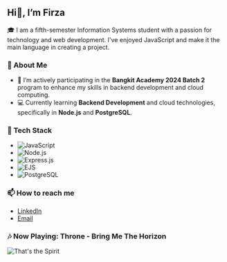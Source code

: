 ## Hi👋, I’m Firza
🎓 I am a fifth-semester Information Systems student with a passion for technology and web development. I've enjoyed JavaScript and make it the main language in creating a project.

### 🚀 About Me

- 🌱 I’m actively participating in the **Bangkit Academy 2024 Batch 2** program to enhance my skills in backend development and cloud computing.
- 💻 Currently learning **Backend Development** and cloud technologies, specifically in **Node.js** and **PostgreSQL**.

### 🔧 Tech Stack

- ![JavaScript](https://img.shields.io/badge/-JavaScript-F7DF1E?style=flat&logo=javascript&logoColor=black)
- ![Node.js](https://img.shields.io/badge/-Node.js-339933?style=flat&logo=node.js&logoColor=white)
- ![Express.js](https://img.shields.io/badge/-Express.js-000000?style=flat&logo=express&logoColor=white)
- ![EJS](https://img.shields.io/badge/-EJS-232F3E?style=flat&logo=ejs&logoColor=white)
- ![PostgreSQL](https://img.shields.io/badge/-PostgreSQL-336791?style=flat&logo=postgresql&logoColor=white)

### 📫 How to reach me

- [LinkedIn](https://linkedin.com/in/firzahakim)
- [Email](mailto:firzahakimcrack@gmail.com)

### 🎶 Now Playing: Throne - Bring Me The Horizon
![That's the Spirit](https://i.imgur.com/CepaLex.jpg)
